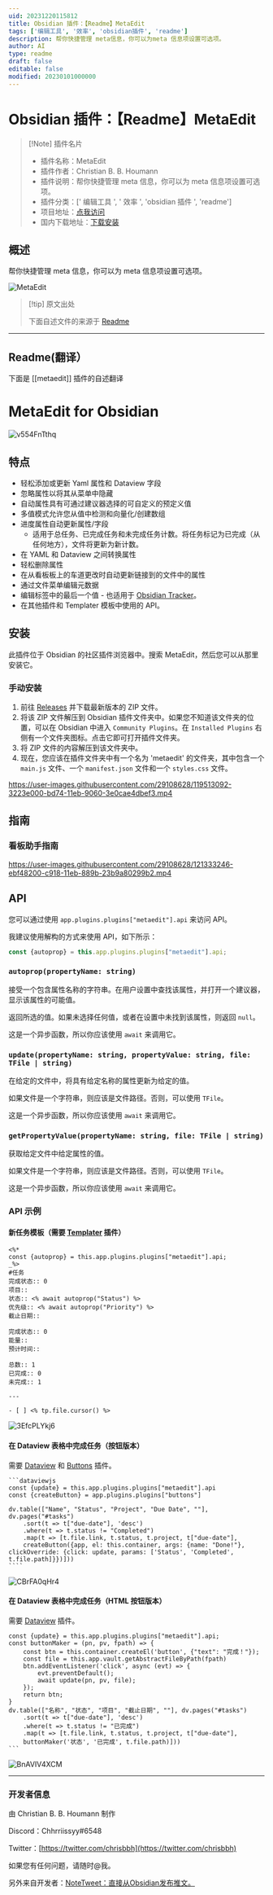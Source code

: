 ```yaml
---
uid: 20231220115812
title: Obsidian 插件：【Readme】MetaEdit
tags: ['编辑工具', '效率', 'obsidian插件', 'readme']
description: 帮你快捷管理 meta信息，你可以为meta 信息项设置可选项。
author: AI
type: readme
draft: false
editable: false
modified: 20230101000000
---
```


# Obsidian 插件：【Readme】MetaEdit

> [!Note] 插件名片
> - 插件名称：MetaEdit
> - 插件作者：Christian B. B. Houmann
> - 插件说明：帮你快捷管理 meta 信息，你可以为 meta 信息项设置可选项。
> - 插件分类：[' 编辑工具 ', ' 效率 ', 'obsidian 插件 ', 'readme']
> - 项目地址：[点我访问](https://github.com/chhoumann/MetaEdit)
> - 国内下载地址：[下载安装](https://pkmer.cn/products/plugin/pluginMarket/?metaedit)

## 概述

帮你快捷管理 meta 信息，你可以为 meta 信息项设置可选项。

![MetaEdit](https://cdn.pkmer.cn/covers/metaedit.png!pkmer)

> [!tip] 原文出处
>
>下面自述文件的来源于 [Readme](https://ghproxy.net/https://raw.githubusercontent.com/chhoumann/MetaEdit/master/README.md)

---

## Readme(翻译）

下面是 [[metaedit]] 插件的自述翻译

# MetaEdit for Obsidian

![v554FnTthq](https://cdn.pkmer.cn/covers/metaedit_1_0.gif)

## 特点

- 轻松添加或更新 Yaml 属性和 Dataview 字段
- 忽略属性以将其从菜单中隐藏
- 自动属性具有可通过建议器选择的可自定义的预定义值
- 多值模式允许您从值中检测和向量化/创建数组
- 进度属性自动更新属性/字段
  - 适用于总任务、已完成任务和未完成任务计数。将任务标记为已完成（从任何地方），文件将更新为新计数。
- 在 YAML 和 Dataview 之间转换属性
- 轻松删除属性
- 在从看板板上的车道更改时自动更新链接到的文件中的属性
- 通过文件菜单编辑元数据
- 编辑标签中的最后一个值 - 也适用于 [Obsidian Tracker](https://github.com/pyrochlore/obsidian-tracker)。
- 在其他插件和 Templater 模板中使用的 API。

## 安装

此插件位于 Obsidian 的社区插件浏览器中。搜索 MetaEdit，然后您可以从那里安装它。

### 手动安装

1. 前往 [Releases](https://github.com/chhoumann/MetaEdit/releases) 并下载最新版本的 ZIP 文件。
2. 将该 ZIP 文件解压到 Obsidian 插件文件夹中。如果您不知道该文件夹的位置，可以在 Obsidian 中进入 `Community Plugins`。在 `Installed Plugins` 右侧有一个文件夹图标。点击它即可打开插件文件夹。
3. 将 ZIP 文件的内容解压到该文件夹中。
4. 现在，您应该在插件文件夹中有一个名为 'metaedit' 的文件夹，其中包含一个 `main.js` 文件、一个 `manifest.json` 文件和一个 `styles.css` 文件。

<https://user-images.githubusercontent.com/29108628/119513092-3223e000-bd74-11eb-9060-3e0cae4dbef3.mp4>

## 指南

### 看板助手指南

<https://user-images.githubusercontent.com/29108628/121333246-ebf48200-c918-11eb-889b-23b9a80299b2.mp4>

## API

您可以通过使用 `app.plugins.plugins["metaedit"].api` 来访问 API。

我建议使用解构的方式来使用 API，如下所示：

```js
const {autoprop} = this.app.plugins.plugins["metaedit"].api;
```

### `autoprop(propertyName: string)`

接受一个包含属性名称的字符串。在用户设置中查找该属性，并打开一个建议器，显示该属性的可能值。

返回所选的值。如果未选择任何值，或者在设置中未找到该属性，则返回 `null`。

这是一个异步函数，所以你应该使用 `await` 来调用它。

### `update(propertyName: string, propertyValue: string, file: TFile | string)`

在给定的文件中，将具有给定名称的属性更新为给定的值。

如果文件是一个字符串，则应该是文件路径。否则，可以使用 `TFile`。

这是一个异步函数，所以你应该使用 `await` 来调用它。

### `getPropertyValue(propertyName: string, file: TFile | string)`

获取给定文件中给定属性的值。

如果文件是一个字符串，则应该是文件路径。否则，可以使用 `TFile`。

这是一个异步函数，所以你应该使用 `await` 来调用它。

### API 示例

#### 新任务模板（需要 [Templater](https://github.com/SilentVoid13/Templater) 插件）

```
<%*
const {autoprop} = this.app.plugins.plugins["metaedit"].api;
_%>
#任务
完成状态:: 0
项目::
状态:: <% await autoprop("Status") %>
优先级:: <% await autoprop("Priority") %>
截止日期::

完成状态:: 0
能量::
预计时间::

总数:: 1
已完成:: 0
未完成:: 1

---

- [ ] <% tp.file.cursor() %>
```

![3EfcPLYkj6](https://cdn.pkmer.cn/covers/metaedit_1_1.gif)

#### 在 Dataview 表格中完成任务（按钮版本）

需要 [Dataview](https://github.com/blacksmithgu/obsidian-dataview) 和 [Buttons](https://github.com/shabegom/buttons/) 插件。

````````
```dataviewjs
const {update} = this.app.plugins.plugins["metaedit"].api
const {createButton} = app.plugins.plugins["buttons"]

dv.table(["Name", "Status", "Project", "Due Date", ""], dv.pages("#tasks")
    .sort(t => t["due-date"], 'desc')
    .where(t => t.status != "Completed")
    .map(t => [t.file.link, t.status, t.project, t["due-date"], 
    createButton({app, el: this.container, args: {name: "Done!"}, clickOverride: {click: update, params: ['Status', 'Completed', t.file.path]}})]))
````
````````

![CBrFA0qHr4](https://cdn.pkmer.cn/covers/metaedit_1_2.gif)

#### 在 Dataview 表格中完成任务（HTML 按钮版本）

需要 [Dataview](https://github.com/blacksmithgu/obsidian-dataview) 插件。

````dataviewjs
const {update} = this.app.plugins.plugins["metaedit"].api;
const buttonMaker = (pn, pv, fpath) => {
    const btn = this.container.createEl('button', {"text": "完成！"});
    const file = this.app.vault.getAbstractFileByPath(fpath)
    btn.addEventListener('click', async (evt) => {
        evt.preventDefault();
        await update(pn, pv, file);
    });
    return btn;
}
dv.table(["名称", "状态", "项目", "截止日期", ""], dv.pages("#tasks")
    .sort(t => t["due-date"], 'desc')
    .where(t => t.status != "已完成")
    .map(t => [t.file.link, t.status, t.project, t["due-date"], 
    buttonMaker('状态', '已完成', t.file.path)]))
```
````

![BnAVIV4XCM](https://cdn.pkmer.cn/covers/metaedit_1_3.gif)

---

### 开发者信息

由 Christian B. B. Houmann 制作

Discord：Chhrriissyy#6548

Twitter：[https://twitter.com/chrisbbh](https://twitter.com/chrisbbh)

如果您有任何问题，请随时@我。

另外来自开发者：[NoteTweet：直接从Obsidian发布推文。](https://github.com/chhoumann/notetweet_obsidian)
